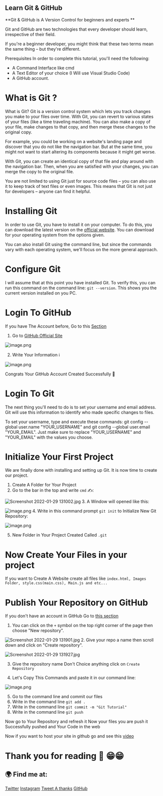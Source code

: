 ## Learn Git & GitHub

**Git & GitHub is A Version Control for beginners and experts **

Git and GitHub are two technologies that every developer should learn, irrespective of their field.

If you're a beginner developer, you might think that these two terms mean the same thing – but they're different.

Prerequisites
In order to complete this tutorial, you'll need the following:

- A Command Interface like cmd
- A Text Editor of your choice (I Will use Visual Studio Code)
- A GitHub account.

# What is Git ?
What is Git?
Git is a version control system which lets you track changes you make to your files over time. With Git, you can revert to various states of your files (like a time traveling machine). You can also make a copy of your file, make changes to that copy, and then merge these changes to the original copy.

For example, you could be working on a website's landing page and discover that you do not like the navigation bar. But at the same time, you might not want to start altering its components because it might get worse.

With Git, you can create an identical copy of that file and play around with the navigation bar. Then, when you are satisfied with your changes, you can merge the copy to the original file.

You are not limited to using Git just for source code files – you can also use it to keep track of text files or even images. This means that Git is not just for developers – anyone can find it helpful.

# Installing Git

In order to use Git, you have to install it on your computer. To do this, you can download the latest version on the [official website](https://git-scm.com). You can download for your operating system from the options given.

You can also install Git using the command line, but since the commands vary with each operating system, we'll focus on the more general approach.

# Configure Git
I will assume that at this point you have installed Git. To verify this, you can run this command on the command line: ```git --version```. This shows you the current version installed on you PC. 

# Login To GitHub

If you have The Account before, Go to this [Section](#heading-login-to-git)


1. Go to [GitHub Official Site](https://github.com)

![image.png](https://cdn.hashnode.com/res/hashnode/image/upload/v1643452065535/QDpb0XoaB.png)

2. Write Your Information ℹ 


![image.png](https://cdn.hashnode.com/res/hashnode/image/upload/v1643452262859/hXTytCwKS.png)

Congrats Your GitHub Account Created Successfully 🎉


# Login To Git

The next thing you'll need to do is to set your username and email address. Git will use this information to identify who made specific changes to files.

To set your username, type and execute these commands: git config --global user.name "YOUR_USERNAME" and git config --global user.email "YOUR_EMAIL". Just make sure to replace "YOUR_USERNAME" and "YOUR_EMAIL" with the values you choose.

# Initialize Your First Project

We are finally done with installing and setting up Git. It is now time to create our project.

1. Create A Folder for Your Project
2. Go to the bar in the top and write ```cmd``` ✍:

![Screenshot 2022-01-29 131002.jpg](https://cdn.hashnode.com/res/hashnode/image/upload/v1643454665349/W0-EAWmic.jpeg)
3.  A Window will opened like this:

![image.png](https://cdn.hashnode.com/res/hashnode/image/upload/v1643454700851/CixQwZJWL.png)
4. Write in this command prompt ```git init``` to Initialize New Git Repository:

![image.png](https://cdn.hashnode.com/res/hashnode/image/upload/v1643454773627/ROV30kzmd.png)

5. New Folder in Your Project Created Called ```.git```

# Now Create Your Files in your project
If you want to Create A Website create all files like ```index.html, Images Folder, style.css(main.css), Main.js and etc...```

# Publish Your Repository on GitHub
If you don't have an account in GitHub Go to [this section](#heading-login-to-github)

1. You can click on the ```+``` symbol on the top right corner of the page then choose "New repository". 

![Screenshot 2022-01-29 131901.jpg](https://cdn.hashnode.com/res/hashnode/image/upload/v1643455217216/B3q2FiL3w.jpeg)
2. Give your repo a name then scroll down and click on "Create repository".

![Screenshot 2022-01-29 131927.jpg](https://cdn.hashnode.com/res/hashnode/image/upload/v1643455223669/WjIp_ocOh.jpeg)

3. Give the repository name Don't Choice anything click on ```Create Repository ```

4. Let's Copy This Commands and paste it in our command line:

![image.png](https://cdn.hashnode.com/res/hashnode/image/upload/v1643455431071/y2tFmSmJt.png)

5. Go to the command line and commit our files
1. Write in the command line ```git add .```
2. Write in the command line ```git commit -m "Git Tutorial"```
3. Write in the command line ```git push```

Now go to Your Repository and refresh it 
Now your files you are push it Successfully pushed and Your Code in the web


Now if you want to host your site in github go and see this [video](https://www.youtube.com/watch?v=NgAy_1JEtTA)

# Thank you for reading 📖 😁😁
## 🌍 Find me at:
[Twitter](https://twitter.com/Program39300266)
[Instagram](https://www.instagram.com/mohamedehab2463/)
[Tweet A thanks](https://twitter.com/intent/tweet?text=Thank%20you%20@Program39300266%20for%20writing%20this%20helpful%20article.%0A%0ALearn%20Git%20and%20GitHub%20%20%E2%80%93%20Version%20Control%20for%20Beginners%0A%0A)
[GitHub](https://github.com/Programing-School)